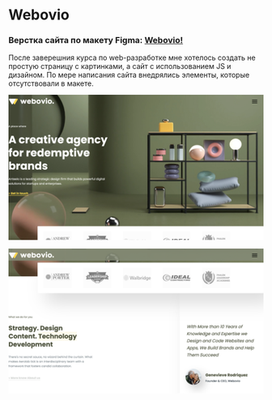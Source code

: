 # Webovio

### Верстка сайта по макету Figma: [Webovio!](https://weboviokart.netlify.app/ "Посмотрите на него!") ###
После заверешния курса по web-разработке мне хотелось создать не простую страницу с картинками, а сайт с использованием JS и дизайном. По мере написания сайта внедрялись элементы, которые отсутствовали в макете.

![First Screen](https://github.com/Kartiina/market/blob/master/ScreenShots/start_page.png "First page")

![2nd Screen](https://github.com/Kartiina/market/blob/master/ScreenShots/Awards%20and%20feedback.png "Блок наград и отзыв")
